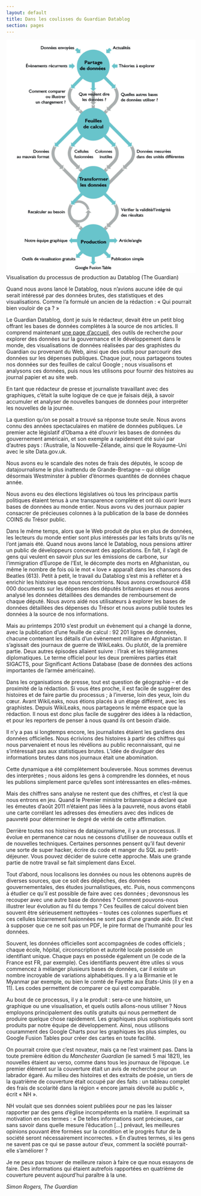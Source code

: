 ```yaml
---
layout: default
title: Dans les coulisses du Guardian Datablog
section: pages
---
```


<div class="imageblock">
<div class="content">
<img alt="Visualisation du processus de création au Datablog" src="../img/guardian_datablog_process.png"></div>
<div class="title">Visualisation du processus de production au Datablog (The Guardian)</div>
</div>

Quand nous avons lancé le Datablog, nous n’avions aucune idée de qui serait intéressé par des données brutes, des statistiques et des visualisations. Comme l’a formulé un ancien de la rédaction : « Qui pourrait bien vouloir de ça ? »

Le Guardian Datablog, dont je suis le rédacteur, devait être un petit blog offrant les bases de données complètes à la source de nos articles. Il comprend maintenant [une page d’accueil](http://guardian.co.uk/data), des outils de recherche pour explorer des données sur la gouvernance et le développement dans le monde, des visualisations de données réalisées par des graphistes du Guardian ou provenant du Web, ainsi que des outils pour parcourir des données sur les dépenses publiques. Chaque jour, nous partageons toutes nos données sur des feuilles de calcul Google ; nous visualisons et analysons ces données, puis nous les utilisons pour fournir des histoires au journal papier et au site web.

En tant que rédacteur de presse et journaliste travaillant avec des graphiques, c’était la suite logique de ce que je faisais déjà, à savoir accumuler et analyser de nouvelles banques de données pour interpréter les nouvelles de la journée.

La question qu’on se posait a trouvé sa réponse toute seule. Nous avons connu des années spectaculaires en matière de données publiques. Le premier acte législatif d’Obama a été d’ouvrir les bases de données du gouvernement américain, et son exemple a rapidement été suivi par d’autres pays : l’Australie, la Nouvelle-Zélande, ainsi que le Royaume-Uni avec le site Data.gov.uk.

Nous avons eu le scandale des notes de frais des députés, le scoop de datajournalisme le plus inattendu de Grande-Bretagne – qui oblige désormais Westminster à publier d’énormes quantités de données chaque année.

Nous avons eu des élections législatives où tous les principaux partis politiques étaient tenus à une transparence complète et ont dû ouvrir leurs bases de données au monde entier. Nous avons vu des journaux papier consacrer de précieuses colonnes à la publication de la base de données COINS du Trésor public.

Dans le même temps, alors que le Web produit de plus en plus de données, les lecteurs du monde entier sont plus intéressés par les faits bruts qu’ils ne l’ont jamais été. Quand nous avons lancé le Datablog, nous pensions attirer un public de développeurs concevant des applications. En fait, il s’agit de gens qui veulent en savoir plus sur les émissions de carbone, sur l’immigration d’Europe de l’Est, le décompte des morts en Afghanistan, ou même le nombre de fois où le mot « love » apparaît dans les chansons des Beatles (613). Petit à petit, le travail du Datablog s’est mis à refléter et à enrichir les histoires que nous rencontrions. Nous avons crowdsourcé 458 000 documents sur les dépenses des députés britanniques et nous avons analysé les données détaillées des demandes de remboursement de chaque député. Nous avons aidé nos utilisateurs à explorer les bases de données détaillées des dépenses du Trésor et nous avons publié toutes les données à la source de nos informations.

Mais au printemps 2010 s’est produit un évènement qui a changé la donne, avec la publication d’une feuille de calcul : 92 201 lignes de données, chacune contenant les détails d’un évènement militaire en Afghanistan. Il s’agissait des journaux de guerre de WikiLeaks. Ou plutôt, de la première partie. Deux autres épisodes allaient suivre : l’Irak et les télégrammes diplomatiques. Le terme officiel pour les deux premières parties était SIGACTS, pour Significant Actions Database (base de données des actions importantes de l’armée américaine).

Dans les organisations de presse, tout est question de géographie – et de proximité de la rédaction. Si vous êtes proche, il est facile de suggérer des histoires et de faire partie du processus ; à l’inverse, loin des yeux, loin du cœur. Avant WikiLeaks, nous étions placés à un étage différent, avec les graphistes. Depuis WikiLeaks, nous partageons le même espace que la rédaction. Il nous est donc plus facile de suggérer des idées à la rédaction, et pour les reporters de penser à nous quand ils ont besoin d’aide.

Il n’y a pas si longtemps encore, les journalistes étaient les gardiens des données officielles. Nous écrivions des histoires à partir des chiffres qui nous parvenaient et nous les révélions au public reconnaissant, qui ne s’intéressait pas aux statistiques brutes. L’idée de divulguer des informations brutes dans nos journaux était une abomination.

Cette dynamique a été complètement bouleversée. Nous sommes devenus des interprètes ; nous aidons les gens à comprendre les données, et nous les publions simplement parce qu’elles sont intéressantes en elles-mêmes.

Mais des chiffres sans analyse ne restent que des chiffres, et c’est là que nous entrons en jeu. Quand le Premier ministre britannique a déclaré que les émeutes d’août 2011 n’étaient pas liées à la pauvreté, nous avons établi une carte corrélant les adresses des émeutiers avec des indices de pauvreté pour déterminer le degré de vérité de cette affirmation.

Derrière toutes nos histoires de datajournalisme, il y a un processus. Il évolue en permanence car nous ne cessons d’utiliser de nouveaux outils et de nouvelles techniques. Certaines personnes pensent qu’il faut devenir une sorte de super hacker, écrire du code et manger du SQL au petit-déjeuner. Vous pouvez décider de suivre cette approche. Mais une grande partie de notre travail se fait simplement dans Excel.

Tout d’abord, nous localisons les données ou nous les obtenons auprès de diverses sources, que ce soit des dépêches, des données gouvernementales, des études journalistiques, etc. Puis, nous commençons à étudier ce qu’il est possible de faire avec ces données ; devonsnous les recouper avec une autre base de données ? Comment pouvons-nous illustrer leur évolution au fil du temps ? Ces feuilles de calcul doivent bien souvent être sérieusement nettoyées – toutes ces colonnes superflues et ces cellules bizarrement fusionnées ne sont pas d’une grande aide. Et c’est à supposer que ce ne soit pas un PDF, le pire format de l’humanité pour les données.

Souvent, les données officielles sont accompagnées de codes officiels ; chaque école, hôpital, circonscription et autorité locale possède un identifiant unique. Chaque pays en possède également un (le code de la France est FR, par exemple). Ces identifiants peuvent être utiles si vous commencez à mélanger plusieurs bases de données, car il existe un nombre incroyable de variations alphabétiques. Il y a la Birmanie et le Myanmar par exemple, ou bien le comté de Fayette aux États-Unis (il y en a 11). Les codes permettent de comparer ce qui est comparable.

Au bout de ce processus, il y a le produit : sera-ce une histoire, un graphique ou une visualisation, et quels outils allons-nous utiliser ? Nous employons principalement des outils gratuits qui nous permettent de produire quelque chose rapidement. Les graphiques plus sophistiqués sont produits par notre équipe de développement. Ainsi, nous utilisons couramment des Google Charts pour les graphiques les plus simples, ou Google Fusion Tables pour créer des cartes en toute facilité.

On pourrait croire que c’est novateur, mais ça ne l’est vraiment pas. Dans la toute première édition du _Manchester Guardian_ (le samedi 5 mai 1821), les nouvelles étaient au verso, comme dans tous les journaux de l’époque. Le premier élément sur la couverture était un avis de recherche pour un labrador égaré. Au milieu des histoires et des extraits de poésie, un tiers de la quatrième de couverture était occupé par des faits : un tableau complet des frais de scolarité dans la région « encore jamais dévoilé au public », écrit « NH ».

NH voulait que ses données soient publiées pour ne pas les laisser rapporter par des gens d’église incompétents en la matière. Il exprimait sa motivation en ces termes : « De telles informations sont précieuses, car sans savoir dans quelle mesure l’éducation [...] prévaut, les meilleures opinions pouvant être formées sur la condition et le progrès futur de la société seront nécessairement incorrectes. » En d’autres termes, si les gens ne savent pas ce qui se passe autour d’eux, comment la société pourrait-elle s’améliorer ?

Je ne peux pas trouver de meilleure raison à faire ce que nous essayons de faire. Des informations qui étaient autrefois rapportées en quatrième de couverture peuvent aujourd’hui paraître à la une.

_Simon Rogers, The Guardian_